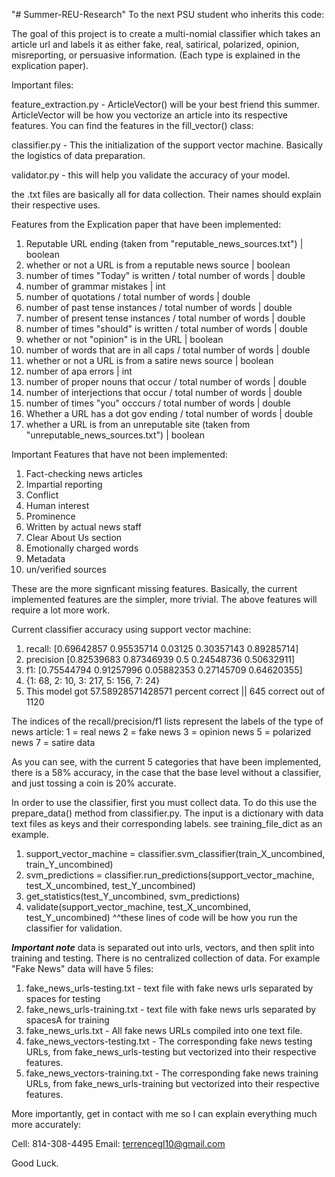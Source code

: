 "# Summer-REU-Research" 
To the next PSU student who inherits this code:

The goal of this project is to create a multi-nomial classifier which takes an article url and labels it as either fake, real, satirical, polarized, opinion, misreporting, or persuasive information. (Each type is explained in the explication paper).

Important files:

feature_extraction.py - ArticleVector() will be your best friend this summer. ArticleVector will be how you vectorize an article into its respective features. You can find the features in the fill_vector() class:

classifier.py - This the initialization of the support vector machine. Basically the logistics of data preparation.

validator.py - this will help you validate the accuracy of your model. 

the .txt files are basically all for data collection. Their names should explain their respective uses. 


Features from the Explication paper that have been implemented:
1. Reputable URL ending (taken from "reputable_news_sources.txt") | boolean
2. whether or not a URL is from a reputable news source | boolean
3. number of times "Today" is written / total number of words | double
4. number of grammar mistakes | int
5. number of quotations / total number of words | double
6. number of past tense instances / total number of words | double 
7. number of present tense instances / total number of words | double
8. number of times "should" is written / total number of words | double
9. whether or not "opinion" is in the URL | boolean
10. number of words that are in all caps / total number of words | double
11. whether or not a URL is from a satire news source | boolean
12. number of apa errors | int
13. number of proper nouns that occur / total number of words | double
14. number of interjections that occur / total number of words | double
15. number of times "you" occcurs / total number of words | double
16. Whether a URL has a dot gov ending / total number of words | double
17. whether a URL is from an unreputable site (taken from "unreputable_news_sources.txt") | boolean

Important Features that have not been implemented:
1. Fact-checking news articles
2. Impartial reporting
3. Conflict
4. Human interest
5. Prominence 
6. Written by actual news staff
7. Clear About Us section
8. Emotionally charged words
9. Metadata
10. un/verified sources

These are the more signficant missing features. Basically, the current implemented features are the simpler, more trivial. The above features will require a lot more work.

Current classifier accuracy using support vector machine:
1. recall: [0.69642857 0.95535714 0.03125    0.30357143 0.89285714]
2. precision [0.82539683 0.87346939 0.5        0.24548736 0.50632911]
3. f1: [0.75544794 0.91257996 0.05882353 0.27145709 0.64620355]
4. {1: 68, 2: 10, 3: 217, 5: 156, 7: 24}
5. This model got 57.58928571428571 percent correct || 645 correct out of  1120

The indices of the recall/precision/f1 lists represent the labels of the type of news article:
1 = real news
2 = fake news
3 = opinion news
5 = polarized news
7 = satire data

As you can see, with the current 5 categories that have been implemented, there is a 58% accuracy, in the case that the base level without a classifier, and just tossing a coin is 20%
accurate. 

In order to use the classifier, first you must collect data. To do this use the prepare_data() method from classifier.py. The input is a dictionary with data text files as keys and their corresponding labels. see training_file_dict as an example. 

1. support_vector_machine = classifier.svm_classifier(train_X_uncombined, train_Y_uncombined)
2. svm_predictions = classifier.run_predictions(support_vector_machine, test_X_uncombined, test_Y_uncombined)
3. get_statistics(test_Y_uncombined, svm_predictions)
4. validate(support_vector_machine, test_X_uncombined, test_Y_uncombined)
^^these lines of code will be how you run the classifier for validation. 

***Important note***
data is separated out into urls, vectors, and then split into training and testing. There is no centralized collection of data. For example "Fake News" data will have 5 files:

1. fake_news_urls-testing.txt - text file with fake news urls separated by spaces for testing 
2. fake_news_urls-training.txt - text file with fake news urls separated by spacesA for training
3. fake_news_urls.txt - All fake news URLs compiled into one text file.
4. fake_news_vectors-testing.txt - The corresponding fake news testing URLs, from fake_news_urls-testing but vectorized into their respective features.
5. fake_news_vectors-training.txt - The corresponding fake news training URLs, from fake_news_urls-training but vectorized into their respective features.


More importantly, get in contact with me so I can explain everything much more accurately:

Cell: 814-308-4495
Email: terrencegl10@gmail.com

Good Luck.


